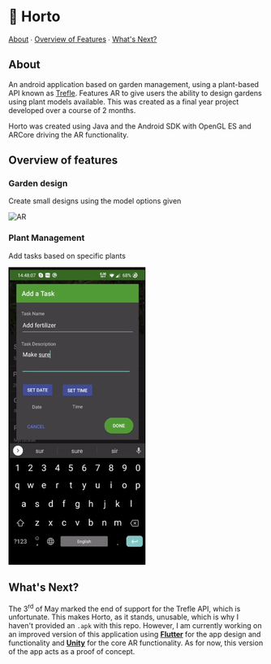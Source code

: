 # 🌼 Horto

[About](#About) ∙ [Overview of Features](#Overview-of-features) ∙ [What's Next?](#What's-Next?)

## About

An android application based on garden management, using a plant-based API known as [Trefle](https://github.com/treflehq/trefle-api). Features AR to give users the ability to design gardens using plant models available. This was created as a final year project developed over a course of 2 months.

Horto was created using Java and the Android SDK with OpenGL ES and ARCore driving the AR functionality.

## Overview of features

### Garden design

Create small designs using the model options given

![AR](images/demo.gif)

### Plant Management

Add tasks based on specific plants

![Plant](images/demo2.gif)

## What's Next?

The 3<sup>rd</sup> of May marked the end of support for the Trefle API, which is unfortunate. This makes Horto, as it stands, unusable, which is why I haven't provided an `.apk` with this repo. However, I am currently working on an improved version of this application using [**Flutter**](https://flutter.dev/) for the app design and functionality and [**Unity**](https://unity3d.com) for the core AR functionality. As for now, this version of the app acts as a proof of concept.
